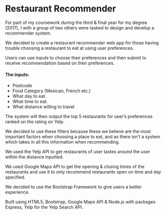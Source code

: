 # Restaurant Recommender

For part of my coursework during the third & final year for my degree (2017), I with a group of two others were tasked to design and develop a recommender system.

We decided to create a restaurant recommender web app for those having trouble choosing a restaurant to eat at using user preferences.

Users can use inputs to choose their preferences and then submit to receive recommendation based on their preferences.

#### The inputs:

* Postcode
* Food Category (Mexican, French etc.)
* What day to eat.
* What time to eat.
* What distance willing to travel

The system will then output the top 5 restaurants for user’s preferences ranked on the rating on Yelp.

We decided to use these filters because these we believe are the most important factors when choosing a place to eat, and as there isn't a system which takes in all this information when recommending.

We used the Yelp API to get restaurants of user tastes around the user within the distance inputted.

We used Google Maps API to get the opening & closing times of the restaurants and use it to only recommend restaurants open on time and day specified.

We decided to use the Bootstrap Framework to give users a better experience.

Built using HTML5, Bootstrap, Google Maps API & Node.js with packages Express, Yelp for the Yelp Search API.

